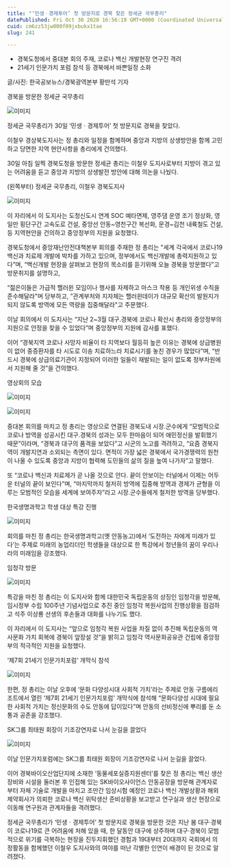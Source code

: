 ```yaml
---
title: "‘민생ㆍ경제투어’ 첫 방문지로 경북 찾은 정세균 국무총리"
datePublished: Fri Oct 30 2020 16:56:19 GMT+0000 (Coordinated Universal Time)
cuid: cm6zz53jw000f09jxbukx1tae
slug: 241

---
```



- 경북도청에서 중대본 회의 주재, 코로나 백신 개발현장 연구진 격려
- 21세기 인문가치 포럼 참석 등 경북에서 바쁜일정 소화

글/사진: 한국공보뉴스/경북광역본부 황만석 기자

경북을 방문한 정세균 국무총리

![이미지](https://cdn.hashnode.com/res/hashnode/image/upload/v1739247624381/7201c0f5-3949-42eb-8a56-fc167b95fb86.jpeg)

정세균 국무총리가 30일 ‘민생ㆍ경제투어’ 첫 방문지로 경북을 찾았다.

이철우 경상북도지사는 정 총리와 일정을 함께하며 중앙과 지방의 상생방안을 함께 고민하고 당면한 지역 현안사항을 총리에게 건의했다.

30일 아침 일찍 경북도청을 방문한 정세균 총리는 이철우 도지사로부터 지방이 겪고 있는 어려움을 듣고 중앙과 지방의 상생발전 방안에 대해 의논을 나눴다.

(왼쪽부터) 정세균 국무총리, 이철우 경북도지사

![이미지](https://cdn.hashnode.com/res/hashnode/image/upload/v1739247632087/c1664ac7-f950-49b1-b224-b185e1d4805b.jpeg)

이 자리에서 이 도지사는 도청신도시 연계 SOC 예타면제, 영주댐 운영 조기 정상화, 영일만 횡단구간 고속도로 건설, 중앙선 안동~영천구간 복선화, 문경~김천 내륙철도 건설, 등 지역현안을 건의하고 중앙정부의 지원을 요청했다.

경북도청에서 중앙재난안전대책본부 회의를 주재한 정 총리는 "세계 각국에서 코로나19 백신과 치료제 개발에 박차를 가하고 있으며, 정부에서도 백신개발에 총력지원하고 있다”며, “백신개발 현장을 살펴보고 현장의 목소리를 듣기위해 오늘 경북을 방문했다”고 방문취지를 설명하고,

“젊은이들은 가급적 핼러윈 모임이나 행사를 자제하고 마스크 착용 등 개인위생 수칙을 준수해달라"며 당부하고, ”관계부처와 지자체는 핼러윈데이가 대규모 확산의 발원지가 되지 않도록 방역에 모든 역량을 집중해달라"고 주문했다.

이날 회의에서 이 도지사는 “지난 2~3월 대구․경북에 코로나 확산시 총리와 중앙정부의 지원으로 안정을 찾을 수 있었다”며 중앙정부의 지원에 감사를 표했다.

이어 “경북지역 코로나 사망자 비율이 타 지역보다 월등히 높은 이유는 경북에 상급병원이 없어 중증환자를 타 시도로 이송 치료하느라 치료시기를 놓친 경우가 많았다”며, “반드시 경북에 상급의료기관이 지정되어 이러한 일들이 재발되는 일이 없도록 정부차원에서 지원해 줄 것”을 건의했다.

영상회의 모습

![이미지](https://cdn.hashnode.com/res/hashnode/image/upload/v1739247634040/a68b6c52-8563-441d-a8c8-ffe6419696b5.jpeg)

![이미지](https://cdn.hashnode.com/res/hashnode/image/upload/v1739247635856/64fa8a35-6db8-4f8e-bf21-5e0aec8ac2b5.jpeg)

중대본 회의를 마치고 정 총리는 영상으로 연결된 경북도내 시장․군수에게 “모범적으로 코로나 방역을 성공시킨 대구․경북의 성과는 모두 한마음이 되어 애민정신을 발휘했기 때문”이라며, “경북과 대구의 품격을 보았다”고 시군의 노고를 격려하고, “요즘 경북지역이 개발지연과 소외되는 측면이 있다. 면적이 가장 넓은 경북에서 국가경쟁력의 원천이 나올 수 있도록 중앙과 지방이 협력해 도민들의 삶의 질을 높여 나가자”고 말했다.

또 “코로나 백신과 치료제가 곧 나올 것으로 안다. 끝이 안보이는 터널에서 이제는 어두운 터널의 끝이 보인다”며, “마지막까지 철저히 방역에 집중해 방역과 경제가 균형을 이루는 모범적인 모습을 세계에 보여주자”라고 시장․군수들에게 철저한 방역을 당부했다.

한국생명과학고 학생 대상 특강 진행

![이미지](https://cdn.hashnode.com/res/hashnode/image/upload/v1739247637837/9dd809a4-7e20-4bb7-9a16-7c5029e3869c.jpeg)

회의를 마친 정 총리는 한국생명과학고(옛 안동농고)에서 ‘도전하는 자에게 미래가 있다’는 주제로 미래의 농업리더인 학생들을 대상으로 한 특강에서 청년들의 꿈이 우리나라의 미래임을 강조했다.

임청각 방문

![이미지](https://cdn.hashnode.com/res/hashnode/image/upload/v1739247640005/4bdafd6f-5a4b-4a43-98cb-1c4fba0c7016.jpeg)

특강을 마친 정 총리는 이 도지사와 함께 대한민국 독립운동의 상징인 임청각을 방문해, 임시정부 수립 100주년 기념사업으로 추진 중인 임청각 복원사업의 진행상황을 점검하고 석주 이상룡 선생의 후손들과 대화를 나누기도 했다.

이 자리에서 이 도지사는 “앞으로 임청각 복원 사업을 차질 없이 추진해 독립운동의 역사문화 가치 회복에 경북이 앞장설 것”을 밝히고 임청각 역사문화공유관 건립에 중앙정부의 적극적인 지원을 요청했다.

‘제7회 21세기 인문가치포럼’ 개막식 참석

![이미지](https://cdn.hashnode.com/res/hashnode/image/upload/v1739247641558/ab85d080-ebd4-4c6c-9adc-9e78202ac2d9.jpeg)

한편, 정 총리는 이날 오후에 ‘문화 다양성시대 사회적 가치’라는 주제로 안동 구름에리조트에서 열린 ‘제7회 21세기 인문가치포럼’ 개막식에 참석해 “문화다양성 시대에 필요한 사회적 가치는 정신문화의 수도 안동에 답이있다”며 안동의 선비정신에 뿌리를 둔 소통과 공존을 강조했다.

SK그룹 최태원 회장이 기조강연자로 나서 눈길을 끌었다

![이미지](https://cdn.hashnode.com/res/hashnode/image/upload/v1739247643481/e12b76fd-17d6-417d-ae9b-6680cf89f4a1.jpeg)

이날 인문가치포럼에는 SK그룹 최태원 회장이 기조강연자로 나서 눈길을 끌었다.

이어 경북바이오산업단지에 소재한 ‘동물세포실증지원센터’를 찾은 정 총리는 백신 생산장비와 시설을 둘러본 후 인접해 있는 SK바이오사이언스 안동공장을 방문해 관계자로부터 자체 기술로 개발을 마치고 조만간 임상시험 예정인 코로나 백신 개발상황과 해외 제약회사가 의뢰한 코로나 백신 위탁생산 준비상황을 보고받고 연구실과 생산 현장으로 이동해 연구원과 관계자들을 격려했다.

정세균 국무총리가 ‘민생ㆍ경제투어’ 첫 방문지로 경북을 방문한 것은 지난 봄 대구·경북이 코로나19로 큰 어려움에 처해 있을 때, 한 달동안 대구에 상주하며 대구·경북이 모범적으로 위기를 극복하는 현장을 진두지휘했던 경험과 19대부터 20대까지 국회에서 의정활동을 함께했던 이철우 도지사와의 여야를 떠난 각별한 인연이 배경이 된 것으로 알려졌다.